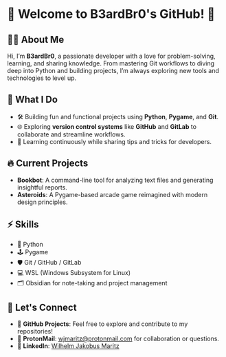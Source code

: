 # 👋 Welcome to B3ardBr0's GitHub! 🚀
## 🧙‍♂️ About Me

Hi, I’m **B3ardBr0**, a passionate developer with a love for problem-solving, learning, and sharing knowledge. From mastering Git workflows to diving deep into Python and building projects, I’m always exploring new tools and technologies to level up.

## 🌟 What I Do

- 🛠️ Building fun and functional projects using **Python**, **Pygame**, and **Git**.
- 🌐 Exploring **version control systems** like **GitHub** and **GitLab** to collaborate and streamline workflows.
- 📘 Learning continuously while sharing tips and tricks for developers.

## 🔥 Current Projects

- **Bookbot**: A command-line tool for analyzing text files and generating insightful reports.
- **Asteroids**: A Pygame-based arcade game reimagined with modern design principles.

## ⚡ Skills

- 🐍 Python
- 🕹️ Pygame
- 🛡️ Git / GitHub / GitLab
- 💻 WSL (Windows Subsystem for Linux)
- 🗂️ Obsidian for note-taking and project management

## 🌌 Let's Connect

- 🌟 **GitHub Projects**: Feel free to explore and contribute to my repositories!
- 💬 **ProtonMail**: wjmaritz@protonmail.com for collaboration or questions.
- 🌟 **LinkedIn**: [Wilhelm Jakobus Maritz](https://www.linkedin.com/in/wilhelm-jakobus-maritz-7a561b12b/)
